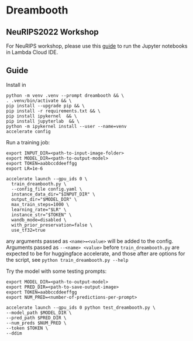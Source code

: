 # Dreambooth

## NeuRIPS2022 Workshop

For NeuRIPS workshop, please use this [guide](./doc/NeuRIPS.md) to run the Jupyter notebooks in Lambda Cloud IDE.


## Guide

Install in 

```
python -m venv .venv --prompt dreambooth && \
. .venv/bin/activate && \
pip install --upgrade pip && \
pip install -r requirements.txt && \
pip install ipykernel  && \
pip install jupyterlab  && \
python -m ipykernel install --user --name=venv
accelerate config
```

Run a training job:
```
export INPUT_DIR=<path-to-input-image-folder>
export MODEL_DIR=<path-to-output-model>
export TOKEN=aabbccddeeffgg
export LR=1e-6

accelerate launch --gpu_ids 0 \
  train_dreambooth.py \
  --config_file config.yaml \
  instance_data_dir="$INPUT_DIR" \
  output_dir="$MODEL_DIR" \
  max_train_steps=1000 \
  learning_rate="$LR" \
  instance_str="$TOKEN" \
  wandb_mode=disabled \
  with_prior_preservation=false \
  use_tf32=true
```

any arguments passed as `<name>=<value>` will be added to the config. Arguments passed as `--<name> <value>` before `train_dreambooth.py` are expected to be for huggingface accelerate, and those after are options for the script, see `python train_dreambooth.py --help`


Try the model with some testing prompts:
```
export MODEL_DIR=<path-to-output-model>
export PRED_DIR=<path-to-save-output-image>
export TOKEN=aabbccddeeffgg
export NUM_PRED=<number-of-predictions-per-prompt>

accelerate launch --gpu_ids 0 python test_dreambooth.py \
--model_path $MODEL_DIR \
--pred_path $PRED_DIR \
--num_preds $NUM_PRED \
--token $TOKEN \
--ddim
```
